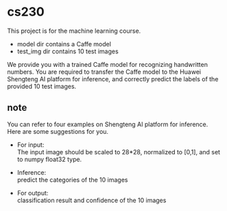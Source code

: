 # cs230

This project is for the machine learning course.
* model dir contains a Caffe model
* test_img dir contains 10 test images

We provide you with a trained Caffe model for recognizing handwritten numbers. You are required to transfer the Caffe model to the Huawei Shengteng AI platform for inference, and correctly predict the labels of the provided 10 test images.

## note
You can refer to four examples on Shengteng AI platform for inference.  
Here are some suggestions for you.

* For input:  
The input image should be scaled to 28*28, normalized to [0,1], and set to numpy float32 type.

* Inference:  
predict the categories of the 10 images

* For output:  
classification result and confidence of the 10 images
